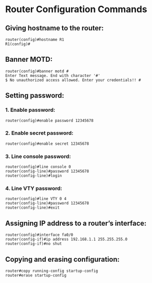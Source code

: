 # Router Configuration Commands

## Giving hostname to the router:

```
router(config)#hostname R1
R1(config)#
```

## Banner MOTD:

```
router(config)#banner motd #
Enter Text message. End with character '#'
$ No unauthorized access allowed. Enter your credentials!! #
```

## Setting password:

### 1. Enable password:

```
router(config)#enable password 12345678
```

### 2. Enable secret password:

```
router(config)#enable secret 12345678
```

### 3. Line console password:

```
router(config)#line console 0
router(config-line)#password 12345678
router(config-line)#login
```

### 4. Line VTY password:

```
router(config)#line VTY 0 4
router(config-line)#password 12345678
router(config-line)#exit
```

## Assigning IP address to a router’s interface:

```
router(config)#interface fa0/0
router(config-if)#ip address 192.168.1.1 255.255.255.0
router(config-if)#no shut
```

## Copying and erasing configuration:

```
router#copy running-config startup-config
router#erase startup-config
```
